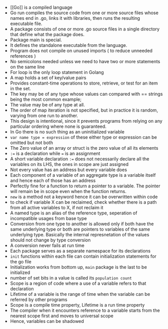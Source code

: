 * [[Go]] is a compiled language
* Go run compiles the source code from one or more source files whose names end in .go, links it with libraries, then runs the resulting executable file.
* A package consists of one or more .go source files in a single directory that define what the package does.
* Package main is special.
* It defines the standalone executable from the language.
* Program does not compile on unused imports ( to reduce unneeded references )
* No semicolons needed unless we need to have two or more statements on the same line
* For loop is the only loop statement in Golang
* A map holds a set of key/value pairs
* Provides constant-time operations to store, retrieve, or test for an item in the set.
* The key may be of any type whose values can compared with == strings being the most common example;
* The value may be of any type at all.
* The order of map iteration is not specified, but in practice it is random, varying from one run to another.
* This design is intentional, since it prevents programs from relying on any particular ordering where none is guaranteed.
* In Go there is no such thing as an uninitialized variable
* `var name type = expression` of these either type or expression can be omitted but not both
* The Zero value of an array or struct is the zero value of all its elements
* `:=` is a declaration while `=` is an assignment
* A short variable declaration `:=` does not necessarily declare all the variables on its LHS, the ones in scope are just assigned
* Not every value has an address but every variable does
* Each component of a variable of an aggregate type is a variable itself and hence each of those has an address
* Perfectly fine for a function to return a pointer to a variable. The pointer will remain be in scope even when the function returns.
* `new` is a method not a keyword hence it can be overwritten within code
* to check if variable X can be reclaimed, check whether there is a path from all active variables to X, if not reclaim it
* A named type is an alias of the reference type, seperation of incompatible usages from base type
* Conversion from one type to another is allowed only if both have the same underlying type or both are pointers to variables of the same underlying type. Basically the internal represnetation of the values should not change by type conversion
* A conversion never fails at run time
* Each package serves as a separate namespace for its declarations
* `init` functions within each file can contain initialization statements for the go file
* Initialization works from bottom up, `main` package is the last to be initialized
* number of set bits in a value is called its `population count`
* Scope is a region of code where a use of a variable refers to that declaration
* Lifetime of a variable is the range of time when the variable can be referred by other programs
* Scope is a compile time property, Lifetime is a run time property
* The compiler when it encounters reference to a variable starts from the nearest scope first and moves to universal scope
* Hence, variables can be shadowed